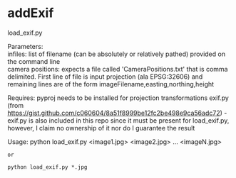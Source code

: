 # addExif

load_exif.py

Parameters:<br>
    infiles: list of filename (can be absolutely or relatively pathed) provided on the command line
    <br>
    camera positions:  expects a file called 'CameraPositions.txt' that is comma delimited.  First line
    of file is input projection (ala EPSG:32606) and remaining lines are of the form
    imageFilename,easting,northing,height


Requires:
    pyproj needs to be installed for projection transformations
    exif.py (from https://gist.github.com/c060604/8a51f8999be12fc2be498e9ca56adc72)
        - exif.py is also included in this repo since it must be present for load_exif.py, however, I 
        claim no ownership of it nor do I guarantee the result


Usage:
    python load_exif.py <image1.jpg> <image2.jpg> ... <imageN.jpg> 

    or 

    python load_exif.py *.jpg




